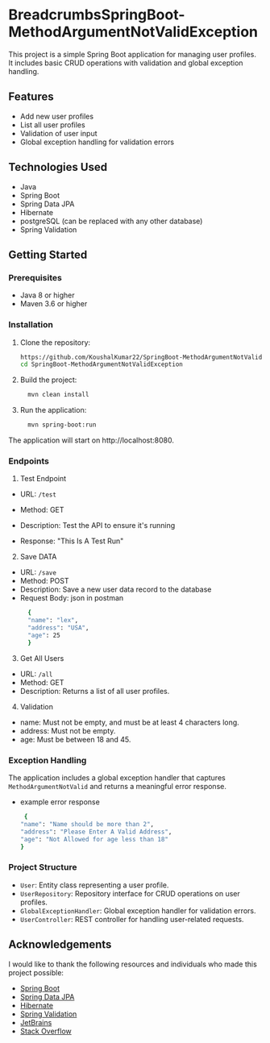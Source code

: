 # BreadcrumbsSpringBoot-MethodArgumentNotValidException

This project is a simple Spring Boot application for managing user profiles. It includes basic CRUD operations with validation and global exception handling.

## Features

- Add new user profiles
- List all user profiles
- Validation of user input
- Global exception handling for validation errors

## Technologies Used

- Java
- Spring Boot
- Spring Data JPA
- Hibernate
- postgreSQL (can be replaced with any other database)
- Spring Validation

## Getting Started

### Prerequisites

- Java 8 or higher
- Maven 3.6 or higher

### Installation

1. Clone the repository:
   ```sh
   https://github.com/KoushalKumar22/SpringBoot-MethodArgumentNotValidException.git
   cd SpringBoot-MethodArgumentNotValidException
2. Build the project:
   ```sh
     mvn clean install
3. Run the application:
   ```sh
     mvn spring-boot:run
The application will start on http://localhost:8080.

### Endpoints

1. Test Endpoint
- URL: `/test`

- Method: GET

- Description: Test the API to ensure it's running

- Response: "This Is A Test Run"

2. Save DATA
- URL: `/save`
- Method: POST
- Description: Save a new user data record to the database
- Request Body: json in postman
  ```sh
    {
    "name": "lex",
    "address": "USA",
    "age": 25
    }

3. Get All Users
- URL: `/all`
- Method: GET
- Description: Returns a list of all user profiles.
  
4. Validation
- name: Must not be empty, and must be at least 4 characters long.
- address: Must not be empty.
- age: Must be between 18 and 45.

### Exception Handling

The application includes a global exception handler that captures `MethodArgumentNotValid` and returns a meaningful error response.
- example error response
  ```sh
   {
  "name": "Name should be more than 2",
  "address": "Please Enter A Valid Address",
  "age": "Not Allowed for age less than 18"
  }
### Project Structure

- `User`: Entity class representing a user profile.
- `UserRepository`: Repository interface for CRUD operations on user profiles.
- `GlobalExceptionHandler`: Global exception handler for validation errors.
- `UserController`: REST controller for handling user-related requests.

## Acknowledgements

I would like to thank the following resources and individuals who made this project possible:

- [Spring Boot](https://spring.io/projects/spring-boot)
- [Spring Data JPA](https://spring.io/projects/spring-data-jpa)
- [Hibernate](http://hibernate.org/)
- [Spring Validation](https://docs.spring.io/spring-framework/docs/current/reference/html/core.html#validation)
- [JetBrains](https://www.jetbrains.com/idea/)
- [Stack Overflow](https://stackoverflow.com/)
